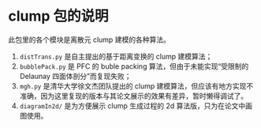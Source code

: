 # clump 包的说明

此包里的各个模块是离散元 clump 建模的各种算法。

1. `distTrans.py` 是自主提出的基于距离变换的 clump 建模算法；
2. `bubblePack.py` 是 PFC 的 buble packing 算法，但由于未能实现“受限制的 Delaunay 四面体剖分”而复现失败；
3. `mgh.py` 是清华大学徐文杰团队提出的 clump 建模算法，但应该有地方实现不准确，因为这里复现的版本与其论文展示的效果有差异，暂时懒得调试了。
4. `diagramIn2d/` 是为方便展示 clump 生成过程的 2d 算法版，只为在论文中画图使用。
